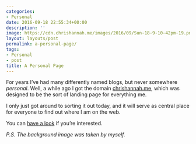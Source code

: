 ```yaml
---
categories:
- Personal
date: 2016-09-18 22:55:34+00:00
description: ''
image: https://cdn.chrishannah.me/images/2016/09/Sun-18-9-10-42pm-19.png
layout: layouts/post
permalink: a-personal-page/
tags:
- Personal
- post
title: A Personal Page
---
```


<div class="kg-card-markdown">
<p>For years I&#8217;ve had many differently named blogs, but never somewhere <em>personal</em>. Well, a while ago I got the domain <a href="https://chrishannah.me/">chrishannah.me</a>, which was designed to be the sort of landing page for everything me.</p>
<p>I only just got around to sorting it out today, and it will serve as central place for everyone to find out where I am on the web.</p>
<p>You can <a href="https://chrishannah.me/">have a look</a> if you&#8217;re interested.</p>
<p><em>P.S. The background image was taken by myself.</em></p>
</div>